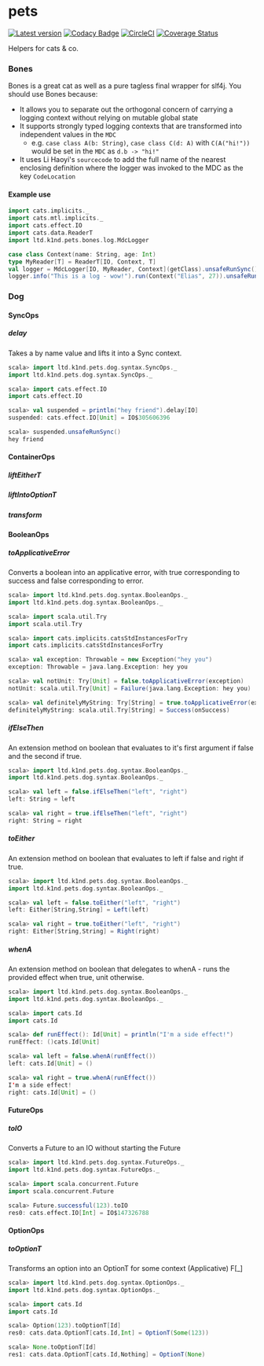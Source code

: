 # pets

[![Latest version](https://index.scala-lang.org/k1nd/pets/pets/latest.svg)](https://index.scala-lang.org/k1nd/pets/pets) [![Codacy Badge](https://api.codacy.com/project/badge/Grade/06b2e35106d847d994cff35bac230211)](https://app.codacy.com/app/wunderk1nd-e/pets?utm_source=github.com&utm_medium=referral&utm_content=K1nd/pets&utm_campaign=badger) [![CircleCI](https://circleci.com/gh/K1nd/pets.svg?style=shield)](https://circleci.com/gh/K1nd/pets) [![Coverage Status](https://coveralls.io/repos/github/K1nd/pets/badge.svg?branch=master)](https://coveralls.io/github/K1nd/pets?branch=master)

Helpers for cats &amp; co.


### Bones

Bones is a great cat as well as a pure tagless final wrapper for slf4j.
You should use Bones because:
* It allows you to separate out the orthogonal concern of carrying a logging context without relying on mutable global state
* It supports strongly typed logging contexts that are transformed into independent values in the `MDC`
    * e.g. `case class A(b: String)`, `case class C(d: A)` with `C(A("hi!"))` would be set in the `MDC` as `d.b -> "hi!"`
* It uses Li Haoyi's `sourcecode` to add the full name of the nearest enclosing definition where the logger was invoked to the MDC as the key `CodeLocation`

#### Example use
```scala
import cats.implicits._
import cats.mtl.implicits._
import cats.effect.IO
import cats.data.ReaderT
import ltd.k1nd.pets.bones.log.MdcLogger

case class Context(name: String, age: Int)
type MyReader[T] = ReaderT[IO, Context, T]
val logger = MdcLogger[IO, MyReader, Context](getClass).unsafeRunSync()
logger.info("This is a log - wow!").run(Context("Elias", 27)).unsafeRunSync()
```

### Dog

#### SyncOps
##### delay
Takes a by name value and lifts it into a Sync context.
```scala
scala> import ltd.k1nd.pets.dog.syntax.SyncOps._
import ltd.k1nd.pets.dog.syntax.SyncOps._

scala> import cats.effect.IO
import cats.effect.IO

scala> val suspended = println("hey friend").delay[IO]
suspended: cats.effect.IO[Unit] = IO$305606396

scala> suspended.unsafeRunSync()
hey friend
```

#### ContainerOps
##### liftEitherT
##### liftIntoOptionT
##### transform

#### BooleanOps
##### toApplicativeError
Converts a boolean into an applicative error, with true corresponding to success and false corresponding to error.
```scala
scala> import ltd.k1nd.pets.dog.syntax.BooleanOps._
import ltd.k1nd.pets.dog.syntax.BooleanOps._

scala> import scala.util.Try
import scala.util.Try

scala> import cats.implicits.catsStdInstancesForTry
import cats.implicits.catsStdInstancesForTry

scala> val exception: Throwable = new Exception("hey you")
exception: Throwable = java.lang.Exception: hey you

scala> val notUnit: Try[Unit] = false.toApplicativeError(exception)
notUnit: scala.util.Try[Unit] = Failure(java.lang.Exception: hey you)

scala> val definitelyMyString: Try[String] = true.toApplicativeError(exception, "onSuccess")
definitelyMyString: scala.util.Try[String] = Success(onSuccess)
```

##### ifElseThen
An extension method on boolean that evaluates to it's first argument if false and the second if true.
```scala
scala> import ltd.k1nd.pets.dog.syntax.BooleanOps._
import ltd.k1nd.pets.dog.syntax.BooleanOps._

scala> val left = false.ifElseThen("left", "right")
left: String = left

scala> val right = true.ifElseThen("left", "right")
right: String = right
```

##### toEither
An extension method on boolean that evaluates to left if false and right if true.
```scala
scala> import ltd.k1nd.pets.dog.syntax.BooleanOps._
import ltd.k1nd.pets.dog.syntax.BooleanOps._

scala> val left = false.toEither("left", "right")
left: Either[String,String] = Left(left)

scala> val right = true.toEither("left", "right")
right: Either[String,String] = Right(right)
```

##### whenA
An extension method on boolean that delegates to whenA - runs the provided effect when true, unit otherwise.

```scala
scala> import ltd.k1nd.pets.dog.syntax.BooleanOps._
import ltd.k1nd.pets.dog.syntax.BooleanOps._

scala> import cats.Id
import cats.Id

scala> def runEffect(): Id[Unit] = println("I'm a side effect!")
runEffect: ()cats.Id[Unit]

scala> val left = false.whenA(runEffect())
left: cats.Id[Unit] = ()

scala> val right = true.whenA(runEffect())
I'm a side effect!
right: cats.Id[Unit] = ()
```

#### FutureOps
##### toIO
Converts a Future to an IO without starting the Future
```scala
scala> import ltd.k1nd.pets.dog.syntax.FutureOps._
import ltd.k1nd.pets.dog.syntax.FutureOps._

scala> import scala.concurrent.Future
import scala.concurrent.Future

scala> Future.successful(123).toIO
res0: cats.effect.IO[Int] = IO$147326788
```

#### OptionOps
##### toOptionT
Transforms an option into an OptionT for some context (Applicative) F[_]
```scala
scala> import ltd.k1nd.pets.dog.syntax.OptionOps._
import ltd.k1nd.pets.dog.syntax.OptionOps._

scala> import cats.Id
import cats.Id

scala> Option(123).toOptionT[Id]
res0: cats.data.OptionT[cats.Id,Int] = OptionT(Some(123))

scala> None.toOptionT[Id]
res1: cats.data.OptionT[cats.Id,Nothing] = OptionT(None)
```
